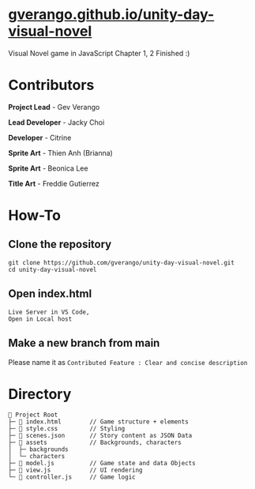 # [gverango.github.io/unity-day-visual-novel](https://gverango.github.io/unity-day-visual-novel/)
Visual Novel game in JavaScript
Chapter 1, 2 Finished :)

#  Contributors
**Project Lead** - Gev Verango

**Lead Developer** - Jacky Choi

**Developer** - Citrine

**Sprite Art** - Thien Anh (Brianna)

**Sprite Art** - Beonica Lee

**Title Art** - Freddie Gutierrez 

# How-To

## Clone the repository
```
git clone https://github.com/gverango/unity-day-visual-novel.git
cd unity-day-visual-novel
```
## Open index.html

```
Live Server in VS Code,
Open in Local host
```

## Make a new branch from main

Please name it as
```Contributed Feature : Clear and concise description ```

# Directory
```
📁 Project Root
├─ 📄 index.html        // Game structure + elements
├─ 🎨 style.css         // Styling
├─ 📜 scenes.json       // Story content as JSON Data
├─ 📂 assets            // Backgrounds, characters
│  ├─ backgrounds
│  └─ characters
├─ 📄 model.js          // Game state and data Objects
├─ 📄 view.js           // UI rendering
└─ 📄 controller.js     // Game logic
```
